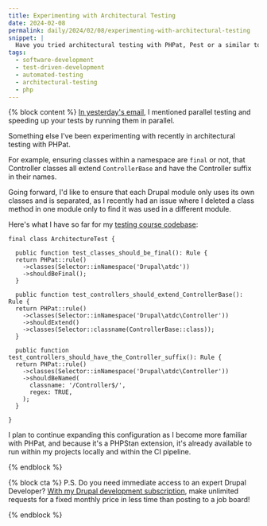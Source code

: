 ```yaml
---
title: Experimenting with Architectural Testing
date: 2024-02-08
permalink: daily/2024/02/08/experimenting-with-architectural-testing
snippet: |
  Have you tried architectural testing with PHPat, Pest or a similar tool? I have been for the past few days.
tags:
  - software-development
  - test-driven-development
  - automated-testing
  - architectural-testing
  - php
---
```


{% block content %}
[In yesterday's email][yesterday], I mentioned parallel testing and speeding up your tests by running them in parallel.

Something else I've been experimenting with recently in architectural testing with PHPat.

For example, ensuring classes within a namespace are `final` or not, that Controller classes all extend `ControllerBase` and have the Controller suffix in their names.

Going forward, I'd like to ensure that each Drupal module only uses its own classes and is separated, as I recently had an issue where I deleted a class method in one module only to find it was used in a different module.

Here's what I have so far for my [testing course codebase][atdc]:

```language-php
final class ArchitectureTest {

  public function test_classes_should_be_final(): Rule {
  return PHPat::rule()
    ->classes(Selector::inNamespace('Drupal\atdc'))
    ->shouldBeFinal();
  }

  public function test_controllers_should_extend_ControllerBase(): Rule {
  return PHPat::rule()
    ->classes(Selector::inNamespace('Drupal\atdc\Controller'))
    ->shouldExtend()
    ->classes(Selector::classname(ControllerBase::class));
  }

  public function test_controllers_should_have_the_Controller_suffix(): Rule {
  return PHPat::rule()
    ->classes(Selector::inNamespace('Drupal\atdc\Controller'))
    ->shouldBeNamed(
      classname: '/Controller$/',
      regex: TRUE,
    );
  }

}
```

I plan to continue expanding this configuration as I become more familiar with PHPat, and because it's a PHPStan extension, it's already available to run within my projects locally and within the CI pipeline.

[atdc]: {{site.url}}/atdc
[yesterday]: {{site.url}}/daily/2024/02/07/running-tests-in-parallel-with-paratest
{% endblock %}

{% block cta %}
P.S. Do you need immediate access to an expert Drupal Developer? [With my Drupal development subscription][subscription], make unlimited requests for a fixed monthly price in less time than posting to a job board!

[subscription]: {{site.url}}/subscription
{% endblock %}
